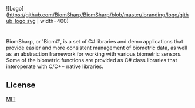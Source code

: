 ![Logo](https://github.com/BiomSharp/BiomSharp/blob/master/.branding/logo/github_logo.svg | width=400)
#

BiomSharp, or 'Biom#', is a set of C# libraries and demo applications that provide easier and more consistent management of biometric data, as well as an abstraction framework for working with various biometric sensors. Some of the biometric functions are provided as C# class libraries that interoperate with C/C++ native libraries.

## License

[MIT](https://github.com/BiomSharp/BiomSharp/blob/master/LICENSE.txt)


